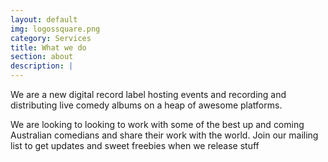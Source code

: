 ```yaml
---
layout: default
img: logossquare.png
category: Services
title: What we do
section: about
description: |
---
```

We are a new digital record label hosting events and recording and distributing live comedy albums on a heap of awesome platforms.

We are looking to looking to work with some of the best up and coming Australian comedians and share their work with the world. Join our mailing list to get updates and sweet freebies when we release stuff

